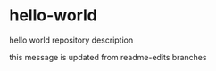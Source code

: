 # hello-world
hello world repository description

this message is updated from readme-edits branches
